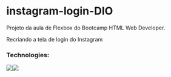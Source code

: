 # instagram-login-DIO
<p>Projeto da aula de Flexbox do Bootcamp HTML Web Developer.</p>
<p>Recriando a tela de login do Instagram</p> 
<h3>Technologies:</h3>
<img src="https://img.shields.io/badge/HTML5-E34F26?style=for-the-badge&logo=html5&logoColor=white" /><img src="https://img.shields.io/badge/CSS3-1572B6?style=for-the-badge&logo=css3&logoColor=white" />

